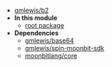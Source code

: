 - [gmlewis/b2](gmlewis/b2/)
- **In this module**
  - [root package](gmlewis/b2/members)
- **Dependencies**
  - [gmlewis/base64](gmlewis/base64/)
  - [gmlewis/spin-moonbit-sdk](gmlewis/spin-moonbit-sdk/)
  - [moonbitlang/core](moonbitlang/core/)